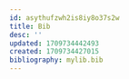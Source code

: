```yaml
---
id: asythufzwh2is8iy8o37s2w
title: Bib
desc: ''
updated: 1709734442493
created: 1709734427015
bibliography: mylib.bib
---
```

